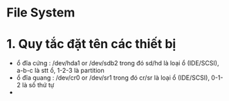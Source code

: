 # File System

# 1. Quy tắc đặt tên các thiết bị
 - ổ đĩa cứng : /dev/hda1 or /dev/sdb2 trong đó sd/hd  là loại ổ (IDE/SCSI), a-b-c là stt ổ, 1-2-3 là partition
 - ổ đĩa quang : /dev/cr0 or /dev/sr1 trong đó cr/sr là loại ổ (IDE/SCSI), 0-1-2 là số thứ tự
 - 